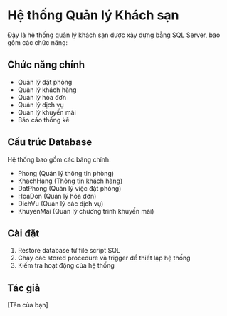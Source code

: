 # Hệ thống Quản lý Khách sạn

Đây là hệ thống quản lý khách sạn được xây dựng bằng SQL Server, bao gồm các chức năng:

## Chức năng chính

- Quản lý đặt phòng
- Quản lý khách hàng
- Quản lý hóa đơn
- Quản lý dịch vụ
- Quản lý khuyến mãi
- Báo cáo thống kê

## Cấu trúc Database

Hệ thống bao gồm các bảng chính:
- Phong (Quản lý thông tin phòng)
- KhachHang (Thông tin khách hàng)
- DatPhong (Quản lý việc đặt phòng)
- HoaDon (Quản lý hóa đơn)
- DichVu (Quản lý các dịch vụ)
- KhuyenMai (Quản lý chương trình khuyến mãi)

## Cài đặt

1. Restore database từ file script SQL
2. Chạy các stored procedure và trigger để thiết lập hệ thống
3. Kiểm tra hoạt động của hệ thống

## Tác giả

[Tên của bạn]
